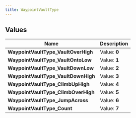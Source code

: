 ```yaml
---
title: WaypointVaultType
---
```


## Values

| Name | Description |
| ---- | ----------- |
| **WaypointVaultType\_VaultOverHigh** | Value: **0** |
| **WaypointVaultType\_VaultOntoLow** | Value: **1** |
| **WaypointVaultType\_VaultDownLow** | Value: **2** |
| **WaypointVaultType\_VaultDownHigh** | Value: **3** |
| **WaypointVaultType\_ClimbUpHigh** | Value: **4** |
| **WaypointVaultType\_ClimbOverHigh** | Value: **5** |
| **WaypointVaultType\_JumpAcross** | Value: **6** |
| **WaypointVaultType\_Count** | Value: **7** |

